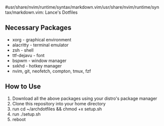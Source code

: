 #usr/share/nvim/runtime/syntax/markdown.vim/usr/share/nvim/runtime/syntax/markdown.vim: Lance's Dotfiles

## Necessary Packages

* xorg - graphical environment
* alacritty - terminal emulator
* zsh - shell
* ttf-dejavu - font
* bspwm - window manager
* sxkhd - hotkey manager
* nvim, git, neofetch, compton, tmux, fzf

## How to Use

1. Download all the above packages using your distro's package manager
1. Clone this repository into your home directory
1. run cd ~/archdotfiles && chmod +x setup.sh
1. run ./setup.sh
1. reboot
